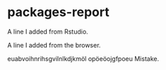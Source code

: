 # packages-report

A line I added from Rstudio.

A line I added from the browser.


euabvoihnrihsgvilnlkdjkmöl opöeöojgfpoeu Mistake.